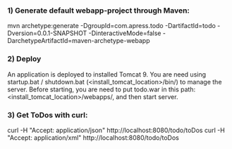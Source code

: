 ### 1) Generate default webapp-project through Maven:
mvn archetype:generate -DgroupId=com.apress.todo -DartifactId=todo -Dversion=0.0.1-SNAPSHOT -DinteractiveMode=false -DarchetypeArtifactId=maven-archetype-webapp

### 2) Deploy
An application is deployed to installed Tomcat 9. 
You are need using startup.bat / shutdown.bat (<install_tomcat_location>/bin/) to manage the server. Before starting, you are need to put todo.war in this path: <install_tomcat_location>/webapps/, and then start server.

### 3) Get ToDos with curl:
curl -H "Accept: application/json" http://localhost:8080/todo/toDos
curl -H "Accept: application/xml" http://localhost:8080/todo/toDos

